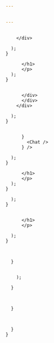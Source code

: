 ```yaml
---


---
```







```js{4}

    </div>

  ); 
}

``` 


```js{4-9}
      </h1>
      </p>
  );
}
```




```js{5, 8, 18, 21}

      </div>
      </div>
    </div>

  ); 
}


      }
        <Chat />
      } />

  ); 
}

``` 






```js{5,8,16-18}
      </h1>
      </p>
  );
}

  );
}
```



```js{10, 27-31}

      </h1>
      </p>

  ); 
}



  }


    );

  }



  }



  }
}
```





